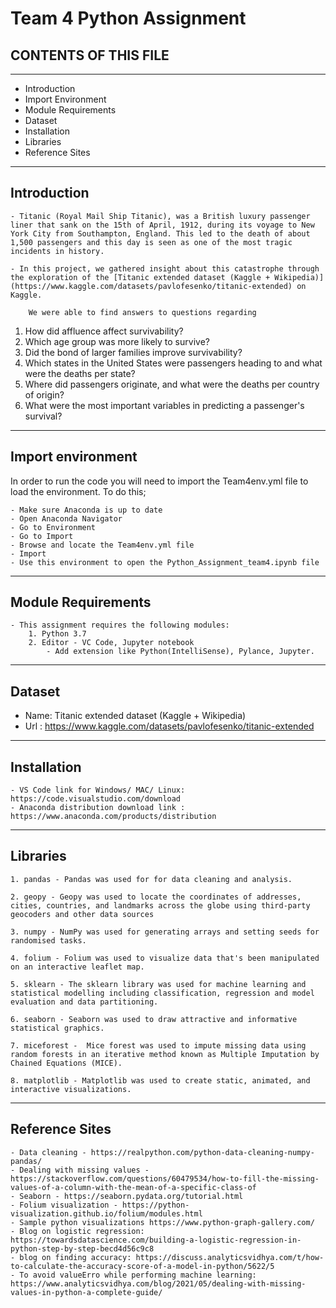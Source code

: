 
#  Team 4 Python Assignment

## CONTENTS OF THIS FILE <br>
---------------------
 * Introduction
 * Import Environment
 * Module Requirements
 * Dataset
 * Installation
 * Libraries
 * Reference Sites

-----------------------------------------------------------------------------------------------------
## Introduction <br>
    - Titanic (Royal Mail Ship Titanic), was a British luxury passenger liner that sank on the 15th of April, 1912, during its voyage to New York City from Southampton, England. This led to the death of about 1,500 passengers and this day is seen as one of the most tragic incidents in history. 

    - In this project, we gathered insight about this catastrophe through the exploration of the [Titanic extended dataset (Kaggle + Wikipedia)](https://www.kaggle.com/datasets/pavlofesenko/titanic-extended) on Kaggle.

        We were able to find answers to questions regarding 

1. How did affluence affect survivability?
2. Which age group was more likely to survive?
3. Did the bond of larger families improve survivability?
4. Which states in the United States were passengers heading to and what were the deaths per state?
5. Where did passengers originate, and what were the deaths per country of origin?
6. What were the most important variables in predicting a passenger's survival?

----------------------------------------------------------------------------------------------------

## Import environment <br>

In order to run the code you will need to import the Team4env.yml file to load the environment. To do this;

	- Make sure Anaconda is up to date
	- Open Anaconda Navigator
	- Go to Environment
	- Go to Import
	- Browse and locate the Team4env.yml file
	- Import
	- Use this environment to open the Python_Assignment_team4.ipynb file

----------------------------------------------------------------------------------------------------

## Module Requirements <br>   
    - This assignment requires the following modules:
        1. Python 3.7
        2. Editor - VC Code, Jupyter notebook
            - Add extension like Python(IntelliSense), Pylance, Jupyter.

----------------------------------------------------------------------------------------------------

## Dataset <br>

- Name: Titanic extended dataset (Kaggle + Wikipedia)
- Url : https://www.kaggle.com/datasets/pavlofesenko/titanic-extended

----------------------------------------------------------------------------------------------------

## Installation <br>
    - VS Code link for Windows/ MAC/ Linux: https://code.visualstudio.com/download
    - Anaconda distribution download link : https://www.anaconda.com/products/distribution

----------------------------------------------------------------------------------------------------

## Libraries <br>

	1. pandas - Pandas was used for for data cleaning and analysis. 

	2. geopy - Geopy was used to locate the coordinates of addresses, cities, countries, and landmarks across the globe using third-party geocoders and other data sources

	3. numpy - NumPy was used for generating arrays and setting seeds for randomised tasks.

	4. folium - Folium was used to visualize data that's been manipulated on an interactive leaflet map.

	5. sklearn - The sklearn library was used for machine learning and statistical modelling including classification, regression and model evaluation and data partitioning.

	6. seaborn - Seaborn was used to draw attractive and informative statistical graphics.

	7. miceforest -  Mice forest was used to impute missing data using random forests in an iterative method known as Multiple Imputation by Chained Equations (MICE).

	8. matplotlib - Matplotlib was used to create static, animated, and interactive visualizations.

----------------------------------------------------------------------------------------------------

 ## Reference Sites <br>

    - Data cleaning - https://realpython.com/python-data-cleaning-numpy-pandas/
    - Dealing with missing values - https://stackoverflow.com/questions/60479534/how-to-fill-the-missing-values-of-a-column-with-the-mean-of-a-specific-class-of
    - Seaborn - https://seaborn.pydata.org/tutorial.html
    - Folium visualization - https://python-visualization.github.io/folium/modules.html
    - Sample python visualizations https://www.python-graph-gallery.com/
    - Blog on logistic regression: https://towardsdatascience.com/building-a-logistic-regression-in-python-step-by-step-becd4d56c9c8
    - blog on finding accuracy: https://discuss.analyticsvidhya.com/t/how-to-calculate-the-accuracy-score-of-a-model-in-python/5622/5
    - To avoid valueErro while performing machine learning: https://www.analyticsvidhya.com/blog/2021/05/dealing-with-missing-values-in-python-a-complete-guide/
   